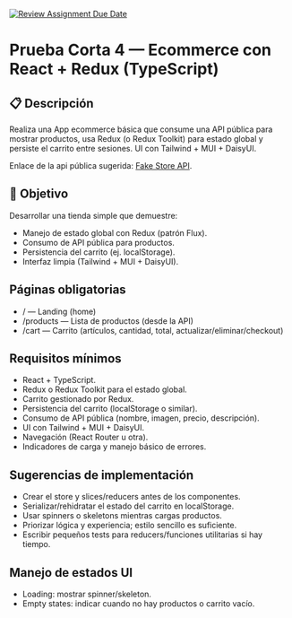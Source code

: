[![Review Assignment Due Date](https://classroom.github.com/assets/deadline-readme-button-22041afd0340ce965d47ae6ef1cefeee28c7c493a6346c4f15d667ab976d596c.svg)](https://classroom.github.com/a/-AyI-exr)
# Prueba Corta 4 — Ecommerce con React + Redux (TypeScript)

## 📋 Descripción

Realiza una App ecommerce básica que consume una API pública para mostrar productos, usa Redux (o Redux Toolkit) para estado global y persiste el carrito entre sesiones. UI con Tailwind + MUI + DaisyUI.

Enlace de la api pública sugerida: [Fake Store API](https://fakestoreapi.com/).

## 🎯 Objetivo
Desarrollar una tienda simple que demuestre:
- Manejo de estado global con Redux (patrón Flux).
- Consumo de API pública para productos.
- Persistencia del carrito (ej. localStorage).
- Interfaz limpia (Tailwind + MUI + DaisyUI).

## Páginas obligatorias
- / — Landing (home)
- /products — Lista de productos (desde la API)
- /cart — Carrito (artículos, cantidad, total, actualizar/eliminar/checkout)

## Requisitos mínimos
- React + TypeScript.
- Redux o Redux Toolkit para el estado global.
- Carrito gestionado por Redux.
- Persistencia del carrito (localStorage o similar).
- Consumo de API pública (nombre, imagen, precio, descripción).
- UI con Tailwind + MUI + DaisyUI.
- Navegación (React Router u otra).
- Indicadores de carga y manejo básico de errores.

## Sugerencias de implementación
- Crear el store y slices/reducers antes de los componentes.
- Serializar/rehidratar el estado del carrito en localStorage.
- Usar spinners o skeletons mientras cargas productos.
- Priorizar lógica y experiencia; estilo sencillo es suficiente.
- Escribir pequeños tests para reducers/funciones utilitarias si hay tiempo.

## Manejo de estados UI
- Loading: mostrar spinner/skeleton.
- Empty states: indicar cuando no hay productos o carrito vacío.
